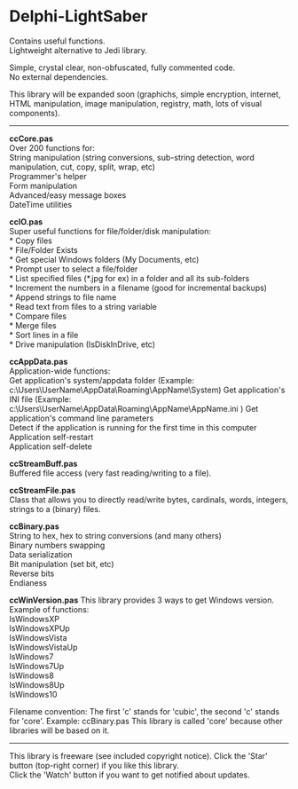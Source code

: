 # Delphi-LightSaber  
Contains useful functions.   
Lightweight alternative to Jedi library.   

Simple, crystal clear, non-obfuscated, fully commented code.   
No external dependencies.   
  
This library will be expanded soon (graphichs, simple encryption, internet, HTML manipulation, image manipulation, registry, math, lots of visual components).

_________________


**ccCore.pas**  
  Over 200 functions for:  
     String manipulation (string conversions, sub-string detection, word manipulation, cut, copy, split, wrap, etc)  
     Programmer's helper  
     Form manipulation  
     Advanced/easy message boxes  
     DateTime utilities  
    
    
**ccIO.pas**  
  Super useful functions for file/folder/disk manipulation:  
     * Copy files   
     * File/Folder Exists    
     * Get special Windows folders (My Documents, etc)  
     * Prompt user to select a file/folder  
     * List specified files (*.jpg for ex) in a folder and all its sub-folders  
     * Increment the numbers in a filename (good for incremental backups)  
     * Append strings to file name  
     * Read text from files to a string variable  
     * Compare files  
     * Merge files  
     * Sort lines in a file  
     * Drive manipulation (IsDiskInDrive, etc)       
     
     
**ccAppData.pas**  
  Application-wide functions:  
     Get application's system/appdata folder  (Example: c:\Users\UserName\AppData\Roaming\AppName\System\)
     Get application's INI file  (Example: c:\Users\UserName\AppData\Roaming\AppName\AppName.ini )
     Get application's command line parameters  
     Detect if the application is running for the first time in this computer  
     Application self-restart  
     Application self-delete  
   
     
**ccStreamBuff.pas**  
     Buffered file access (very fast reading/writing to a file).  
     
**ccStreamFile.pas**  
     Class that allows you to directly read/write bytes, cardinals, words, integers, strings to a (binary) files.  
     
**ccBinary.pas**  
     String to hex, hex to string conversions (and many others)  
     Binary numbers swapping  
     Data serialization  
     Bit manipulation (set bit, etc)  
     Reverse bits  
     Endianess  

**ccWinVersion.pas**
     This library provides 3 ways to get Windows version.  
     Example of functions:   
       IsWindowsXP  
       IsWindowsXPUp  
       IsWindowsVista    
       IsWindowsVistaUp  
       IsWindows7  
       IsWindows7Up  
       IsWindows8  
       IsWindows8Up  
       IsWindows10  


Filename convention:
The first 'c' stands for 'cubic', the second 'c' stands for 'core'. Example: ccBinary.pas
This library is called 'core' because other libraries will be based on it. 


_____

This library is freeware (see included copyright notice).
Click the 'Star' button (top-right corner) if you like this library.  
Click the 'Watch' button if you want to get notified about updates.  
